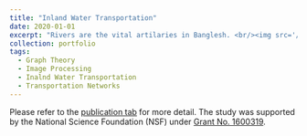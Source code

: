 ```yaml
---
title: "Inland Water Transportation"
date: 2020-01-01
excerpt: "Rivers are the vital artilaries in Banglesh. <br/><img src='/images/Bangladesh/presentation.gif' width='500'>"
collection: portfolio
tags:
  - Graph Theory
  - Image Processing
  - Inalnd Water Transportation
  - Transportation Networks
---
```


Please refer to the [publication tab](/publications) for more detail. 
The study was supported by the National Science Foundation (NSF) under [Grant No. 1600319](https://www.nsf.gov/awardsearch/showAward?AWD_ID=1600319). 